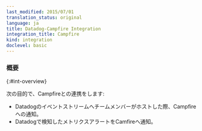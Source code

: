 ```yaml
---
last_modified: 2015/07/01
translation_status: original
language: ja
title: Datadog-Campfire Integration
integration_title: Campfire
kind: integration
doclevel: basic
---
```


<!-- Integrate with Campfire to:

* be notified when someone posts on your stream
* be notified when a metric alert is triggered -->

### 概要
{:#int-overview}

次の目的で、Campfireとの連携をします:

* Datadogのイベントストリームへチームメンバーがホストした際、Campfireへの通知。
* Datadogで検知したメトリクスアラートをCamfireへ通知。
